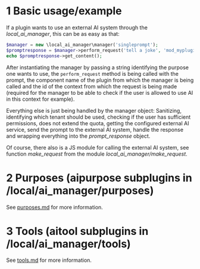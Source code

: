 # 1 Basic usage/example 

If a plugin wants to use an external AI system through the *local_ai_manager*, this can be as easy as that:
```PHP
$manager = new \local_ai_manager\manager('singleprompt');
$promptresponse = $manager->perform_request('tell a joke', 'mod_myplugin', $contextid);
echo $promptresponse->get_content();
```
After instantiating the manager by passing a string identifying the purpose one wants to use, the `perform_request` method is being called with the prompt, the component name of the plugin from which the manager is being called and the id of the context from which the request is being made (required for the manager to be able to check if the user is allowed to use AI in this context for example).

Everything else is just being handled by the manager object: Sanitizing, identifying which tenant should be used, checking if the user has sufficient permissions, does not extend the quota, getting the configured external AI service, send the prompt to the external AI system, handle the response and wrapping everything into the *prompt_response* object.

Of course, there also is a JS module for calling the external AI system, see function *make_request* from the module *local_ai_manager/make_request*.

# 2 Purposes (aipurpose subplugins in /local/ai_manager/purposes)

See [purposes.md](purposes.md) for more information.


# 3 Tools (aitool subplugins in /local/ai_manager/tools)

See [tools.md](tools.md) for more information.

